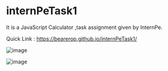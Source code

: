 # internPeTask1
It is a JavaScript Calculator ,task assignment given by InternPe.

Quick Link : https://bearerop.github.io/internPeTask1/



![image](https://github.com/BearerOP/internPeTask1/assets/96431371/a8fd223d-8a15-42f6-8101-432d7ee60f92)






![image](https://github.com/BearerOP/internPeTask1/assets/96431371/bb72f9f3-faef-483a-a1a5-df003196890b)
